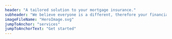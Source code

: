 ```yaml
---
header: "A tailored solution to your mortgage insurance."
subheader: "We believe everyone is a different, therefore your financial plan should be built around you and your family’s goals and dreams. Protecting our clients financial future is our #1 priority."
imageFileName: "HeroImage.svg"
jumpToAnchor: "services"
jumpToAnchorText: "Get started"
---
```

